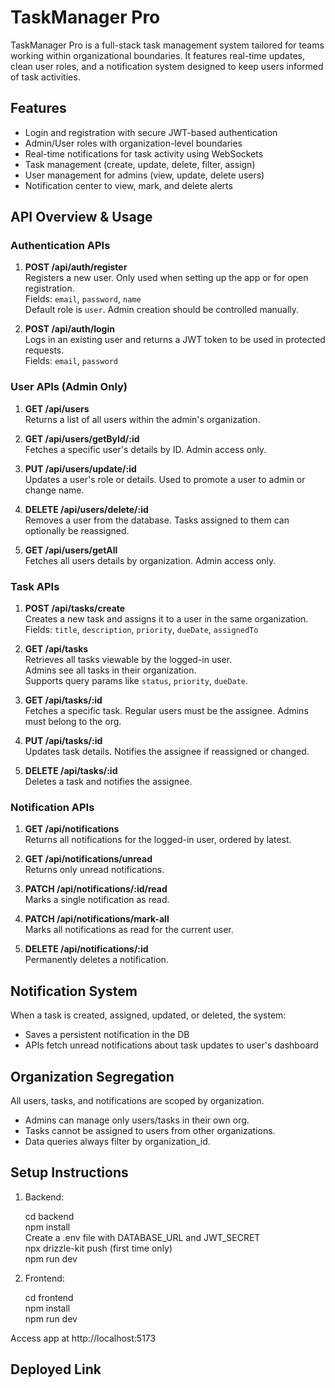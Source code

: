 TaskManager Pro
===============

TaskManager Pro is a full-stack task management system tailored for teams working within organizational boundaries. It features real-time updates, clean user roles, and a notification system designed to keep users informed of task activities.

Features
--------

- Login and registration with secure JWT-based authentication
- Admin/User roles with organization-level boundaries
- Real-time notifications for task activity using WebSockets
- Task management (create, update, delete, filter, assign)
- User management for admins (view, update, delete users)
- Notification center to view, mark, and delete alerts

API Overview & Usage
--------------------

### Authentication APIs

1. **POST /api/auth/register**  
   Registers a new user. Only used when setting up the app or for open registration.  
   Fields: `email`, `password`, `name`  
   Default role is `user`. Admin creation should be controlled manually.

2. **POST /api/auth/login**  
   Logs in an existing user and returns a JWT token to be used in protected requests.  
   Fields: `email`, `password`

### User APIs (Admin Only)

1. **GET /api/users**  
   Returns a list of all users within the admin's organization.

2. **GET /api/users/getById/:id**  
   Fetches a specific user's details by ID. Admin access only.

3. **PUT /api/users/update/:id**  
   Updates a user's role or details. Used to promote a user to admin or change name.

4. **DELETE /api/users/delete/:id**  
   Removes a user from the database. Tasks assigned to them can optionally be reassigned.

5. **GET /api/users/getAll**  
   Fetches all users details by organization. Admin access only.


### Task APIs

1. **POST /api/tasks/create**  
   Creates a new task and assigns it to a user in the same organization.  
   Fields: `title`, `description`, `priority`, `dueDate`, `assignedTo`

2. **GET /api/tasks**  
   Retrieves all tasks viewable by the logged-in user.  
   Admins see all tasks in their organization.  
   Supports query params like `status`, `priority`, `dueDate`.

3. **GET /api/tasks/:id**  
   Fetches a specific task. Regular users must be the assignee. Admins must belong to the org.

4. **PUT /api/tasks/:id**  
   Updates task details. Notifies the assignee if reassigned or changed.

5. **DELETE /api/tasks/:id**  
   Deletes a task and notifies the assignee.

### Notification APIs

1. **GET /api/notifications**  
   Returns all notifications for the logged-in user, ordered by latest.

2. **GET /api/notifications/unread**  
   Returns only unread notifications.

3. **PATCH /api/notifications/:id/read**  
   Marks a single notification as read.

4. **PATCH /api/notifications/mark-all**  
   Marks all notifications as read for the current user.

5. **DELETE /api/notifications/:id**  
   Permanently deletes a notification.

Notification System
-------------------

When a task is created, assigned, updated, or deleted, the system:

- Saves a persistent notification in the DB
- APIs fetch unread notifications about task updates to user's dashboard

Organization Segregation
------------------------

All users, tasks, and notifications are scoped by organization.

- Admins can manage only users/tasks in their own org.
- Tasks cannot be assigned to users from other organizations.
- Data queries always filter by organization_id.

Setup Instructions
------------------

1. Backend:

    cd backend  
    npm install  
    Create a .env file with DATABASE_URL and JWT_SECRET  
    npx drizzle-kit push  (first time only)  
    npm run dev  

2. Frontend:

    cd frontend  
    npm install  
    npm run dev  

Access app at http://localhost:5173

Deployed Link
-------------

